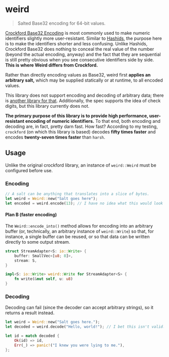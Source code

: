 # weird

> Salted Base32 encoding for 64-bit values.

[Crockford Base32 Encoding](https://www.crockford.com/wrmg/base32.html) is most commonly used to make numeric identifiers slightly more user-resistant. Similar to [Hashids](http://hashids.org/), the purpose here is to make the identifiers shorter and less confusing. Unlike Hashids, Crockford Base32 does nothing to conceal the real value of the number (beyond the actual encoding, anyway) and the fact that they are sequential is still pretty obvious when you see consecutive identifiers side by side. **This is where Weird differs from Crockford.**

Rather than directly encoding values as Base32, weird first **applies an arbitrary salt,** which may be supplied statically or at runtime, to all encoded values.

This library does not support encoding and decoding of arbitrary data; there is [another library for that](https://crates.io/crates/base32). Additionally, the spec supports the idea of check digits, but this library currently does not.

**The primary purpose of this library is to provide high performance, user-resistant encoding of numeric identifiers.** To that end, both encoding and decoding are, in fact, pretty darn fast. How fast? According to my testing, `crockford` (on which this library is based) decodes **fifty times faster** and encodes **twenty-seven times faster** than `harsh`.

## Usage

Unlike the original crockford library, an instance of `weird::Weird` must be configured before use.

### Encoding

```rust
// A salt can be anything that translates into a slice of bytes.
let weird = Weird::new("Salt goes here");
let encoded = weird.encode(13); // I have no idea what this would look like.
```

#### Plan B (faster encoding)

The `Weird::encode_into()` method allows for encoding into an arbitrary buffer (or, technically, an arbitrary instance of `weird::Write`) so that, for instance, a single buffer can be reused, or so that data can be written directly to some output stream.

```rust
struct StreamAdapter<S: io::Write> {
    buffer: SmallVec<[u8; 8]>,
    stream: S,
}

impl<S: io::Write> weird::Write for StreamAdapter<S> {
    fn write(&mut self, u: u8)
}
```

### Decoding

Decoding can fail (since the decoder can accept arbitrary strings), so it returns a result instead.

```rust
let weird = Weird::new("Salt goes here.");
let decoded = weird.decode("Hello, world!"); // I bet this isn't valid.

let id = match decoded {
    Ok(id) => id,
    Err(_) => panic!("I knew you were lying to me."),
};
```
